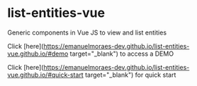 # list-entities-vue

Generic components in Vue JS to view and list entities

Click [here](https://emanuelmoraes-dev.github.io/list-entities-vue.github.io/#demo target="_blank") to access a DEMO

Click [here](https://emanuelmoraes-dev.github.io/list-entities-vue.github.io/#quick-start target="_blank") for quick start
